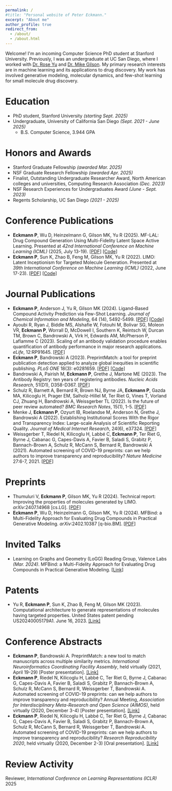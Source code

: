 ```yaml
---
permalink: /
#title: "Personal website of Peter Eckmann."
excerpt: "About me"
author_profile: true
redirect_from: 
  - /about/
  - /about.html
---
```


Welcome! I'm an incoming Computer Science PhD student at Stanford University. Previously, I was an undergraduate at UC San Diego, where I worked with [Dr. Rose Yu](https://roseyu.com/) and [Dr. Mike Gilson](https://gilson.cloud.ucsd.edu/). My primary research interests are in machine learning and its applications to drug discovery. My work has involved generative modeling, molecular dynamics, and few-shot learning for small molecule drug discovery.

Education
======
* PhD student, Stanford University *(starting Sept. 2025)*
* Undergraduate, University of California San Diego *(Sept. 2021 - June 2025)*
  * B.S. Computer Science, 3.944 GPA

Honors and Awards
======
* Stanford Graduate Fellowship *(awarded Mar. 2025)*
* NSF Graduate Research Fellowship *(awarded Apr. 2025)*
* Finalist, Outstanding Undergraduate Researcher Award, North American colleges and universities, Computing Research Association *(Dec. 2023)*
* NSF Research Experiences for Undergraduates Award *(June - Sept. 2023)*
* Regents Scholarship, UC San Diego *(2021 - 2025)*

Conference Publications
=====
* **Eckmann P**, Wu D, Heinzelmann G, Gilson MK, Yu R (2025). MF-LAL: Drug Compound Generation Using Multi-Fidelity Latent Space Active Learning. Presented at *42nd International Conference on Machine Learning (ICML)* (2025, July 13-19). [\[PDF\]](https://arxiv.org/pdf/2410.11226) [\[Code\]](https://github.com/Rose-STL-Lab/MF-LAL)
* **Eckmann P**, Sun K, Zhao B, Feng M, Gilson MK, Yu R (2022). LIMO: Latent Inceptionism for Targeted Molecule Generation. Presented at *39th International Conference on Machine Learning (ICML)* (2022, June 17-23). [\[PDF\]](https://petereckmann1.github.io/files/limo.pdf) [\[Code\]](https://github.com/Rose-STL-Lab/LIMO)

Journal Publications
=====
* **Eckmann P**, Anderson J, Yu R, Gilson MK (2024). Ligand-Based Compound Activity Prediction via Few-Shot Learning. *Journal of Chemical Information and Modeling*, 64 (14), 5492-5499. [\[PDF\]](https://petereckmann1.github.io/files/eckmann-et-al-2024-ligand-based-compound-activity-prediction-via-few-shot-learning.pdf) [\[Code\]](https://github.com/Rose-STL-Lab/FS-CAP)
* Ayoubi R, Ryan J, Biddle MS, Alshafie W, Fotouhi M, Bolivar SG, Moleon VR, **Eckmann P**, Worrall D, McDowell I, Southern K, Reintsch W, Durcan TM, Brown C, Bandrowski A, Virk H, Edwards AM, McPherson P, Laflamme C (2023). Scaling of an antibody validation procedure enables quantification of antibody performance in major research applications. *eLife*, 12:RP91645. [\[PDF\]](https://petereckmann1.github.io/files/paper4.pdf)
* **Eckmann P**, Bandrowski A (2023). PreprintMatch: a tool for preprint publication detection applied to analyze global inequities in scientific publishing. *PLoS ONE* 18(3): e0281659. [\[PDF\]](https://petereckmann1.github.io/files/preprint-match.pdf) [\[Code\]](https://github.com/PeterEckmann1/preprint-match)
* Bandrowski A, Pairish M, **Eckmann P**, Grethe J, Martone ME (2023). The Antibody Registry: ten years of registering antibodies. *Nucleic Acids Research*, 51(D1), D358-D367. [\[PDF\]](https://petereckmann1.github.io/files/antibody-registry.pdf)
* Schulz R, Barnett A, Bernard R, Brown NJ, Byrne JA, **Eckmann P**, Gazda MA, Kilicoglu H, Prager EM, Salholz-Hillel M, Ter Riet G, Vines T, Vorland CJ, Zhuang H, Bandrowski A, Weissgerber TL (2022). Is the future of peer review automated? *BMC Research Notes*, 15(1), 1-5. [\[PDF\]](https://petereckmann1.github.io/files/future-automated.pdf)
* Menke J, **Eckmann P**, Ozyurt IB, Roelandse M, Anderson N, Grethe J, Bandrowski A (2022). Establishing Institutional Scores With the Rigor and Transparency Index: Large-scale Analysis of Scientific Reporting Quality. *Journal of Medical Internet Research*, 24(6), e37324. [\[PDF\]](https://petereckmann1.github.io/files/rti2.pdf)
* Weissgerber T, Riedel N, Kilicoglu H, Labbé C, **Eckmann P**, Ter Riet G, Byrne J, Cabanac G, Capes-Davis A, Favier B, Saladi S, Grabitz P, Bannach-Brown A, Schulz R, McCann S, Bernard R, Bandrowski A (2021). Automated screening of COVID-19 preprints: can we help authors to improve transparency and reproducibility? *Nature Medicine* 27:6-7, 2021. [\[PDF\]](https://petereckmann1.github.io/files/automated-screening.pdf)

Preprints
=====
* Thumuluri V, **Eckmann P**, Gilson MK, Yu R (2024). Technical report: Improving the properties of molecules generated by LIMO. *arXiv*:2407.14968 [cs.LG]. [\[PDF\]](https://petereckmann1.github.io/files/2407.14968v1.pdf)
* **Eckmann P**, Wu D, Heinzelmann G, Gilson MK, Yu R (2024). MFBind: a Multi-Fidelity Approach for Evaluating Drug Compounds in Practical Generative Modeling. *arXiv*:2402.10387 [q-bio.BM]. [\[PDF\]](https://petereckmann1.github.io/files/mfbind.pdf)

Invited Talks
====
* Learning on Graphs and Geometry (LoGG) Reading Group, Valence Labs *(Mar. 2024)*. MFBind: a Multi-Fidelity Approach for Evaluating Drug Compounds in Practical Generative Modeling. [\[Link\]](https://portal.valencelabs.com/events/post/mfbind-a-multi-fidelity-approach-for-evaluating-drug-compounds-in-5GhXYNdjBuYTwrW)

Patents
====
* Yu R, **Eckmann P**, Sun K, Zhao B, Feng M, Gilson MK (2023). Computational architecture to generate representations of molecules having targeted properties. United States patent pending US20240005179A1. June 16, 2023. [\[Link\]](https://patents.google.com/patent/US20240005179A1/en)

Conference Abstracts
=====
* **Eckmann P**, Bandrowski A. PreprintMatch: a new tool to match manuscripts across multiple similarity metrics. *International Neuroinformatics Coordinating Facility Assembly*, held virtually (2021, April 19-29) \[Poster presentation\]. [\[Link\]](https://neuroinformatics.incf.org/node/264)
* **Eckmann P**, Riedel N, Kilicoglu H, Labbé C, Ter Riet G, Byrne J, Cabanac G, Capes-Davis A, Favier B, Saladi S, Grabitz P, Bannach-Brown A, Schulz R, McCann S, Bernard R, Weissgerber T, Bandrowski A. Automated screening of COVID-19 preprints: can we help authors to improve transparency and reproducibility? Annual Meeting, *Association for Interdisciplinary Meta-Research and Open Science (AIMOS)*, held virtually (2020, December 3-4) \[Poster presentation\]. [\[Link\]](https://osf.io/ep9qh/)
* **Eckmann P**, Riedel N, Kilicoglu H, Labbé C, Ter Riet G, Byrne J, Cabanac G, Capes-Davis A, Favier B, Saladi S, Grabitz P, Bannach-Brown A, Schulz R, McCann S, Bernard R, Weissgerber T, Bandrowski A. Automated screening of COVID-19 preprints: can we help authors to improve transparency and reproducibility? *Research Reproducibility 2020*, held virtually (2020, December 2-3) \[Oral presentation\]. [\[Link\]](https://pwd.aa.ufl.edu/researchre-pro/wp-content/uploads/sites/8/2020/11/Paper_3-3_Eckmann_Peter.pdf)

Review Activity
====
Reviewer, *International Conference on Learning Representations (ICLR)* 2025
